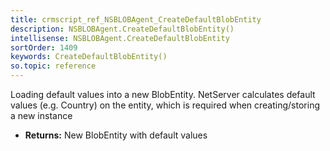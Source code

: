 ```yaml
---
title: crmscript_ref_NSBLOBAgent_CreateDefaultBlobEntity
description: NSBLOBAgent.CreateDefaultBlobEntity()
intellisense: NSBLOBAgent.CreateDefaultBlobEntity
sortOrder: 1409
keywords: CreateDefaultBlobEntity()
so.topic: reference
---
```



Loading default values into a new BlobEntity.
		  NetServer calculates default values (e.g. Country) on the entity, which is required when creating/storing a new instance



* **Returns:** New BlobEntity with default values


